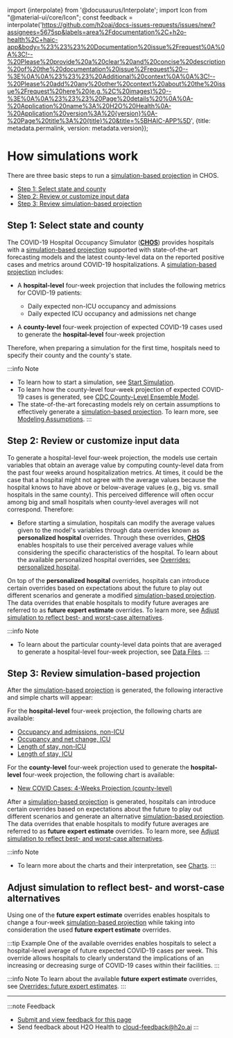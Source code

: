 import {interpolate} from '@docusaurus/Interpolate';
import Icon from "@material-ui/core/Icon";
const feedback = interpolate('https://github.com/h2oai/docs-issues-requests/issues/new?assignees=5675sp&labels=area%2Fdocumentation%2C+h2o-health%2C+haic-app&body=%23%23%23%20Documentation%20issue%2Frequest%0A%0A%3C!--%20Please%20provide%20a%20clear%20and%20concise%20description%20of%20the%20documentation%20issue%2Frequest%20--%3E%0A%0A%23%23%23%20Additional%20context%0A%0A%3C!--%20Please%20add%20any%20other%20context%20about%20the%20issue%2Frequest%20here%20(e.g.%2C%20images)%20--%3E%0A%0A%23%23%23%20Page%20details%20%0A%0A-%20Application%20name%3A%20H2O%20Health%0A-%20Application%20version%3A%20{version}%0A-%20Page%20title%3A%20{title}%20&title=%5BHAIC-APP%5D', {title: metadata.permalink, version: metadata.version});

# How simulations work

There are three basic steps to run a [simulation-based projection](terminology.md#simulation-based-projection) in CHOS.

- [Step 1: Select state and county](#step-1-select-state-and-county) 
- [Step 2: Review or customize input data](#step-2-review-or-customize-input-data) 
- [Step 3: Review simulation-based projection](#step-3-review-simulation-based-projection)


## Step 1: Select state and county 

The COVID-19 Hospital Occupancy Simulator ([**CHOS**](terminology.md#chos)) provides hospitals with a [simulation-based projection](terminology.md#simulation-based-projection) supported with state-of-the-art forecasting models and the latest county-level data on the reported positive cases and metrics around COVID-19 hospitalizations. A [simulation-based projection](terminology.md#simulation-based-projection) includes: 

- A **hospital-level** four-week projection that includes the following metrics for COVID-19 patients:

	- Daily expected non-ICU occupancy and admissions 
	- Daily expected ICU occupancy and admissions net change 

- A **county-level** four-week projection of expected COVID-19 cases used to generate the **hospital-level** four-week projection

Therefore, when preparing a simulation for the first time, hospitals need to specify their county and the county's state. 

:::info Note
- To learn how to start a simulation, see [Start Simulation](simulation-settings.md#start-simulation).
- To learn how the county-level four-week projection of expected COVID-19 cases is generated, see [CDC County-Level Ensemble Model](models.md#cdc-county-level-ensemble-model).
- The state-of-the-art forecasting models rely on certain assumptions to effectively generate a [simulation-based projection](terminology.md#simulation-based-projection). To learn more, see [Modeling Assumptions](models.md#modeling-assumptions).
:::

## Step 2: Review or customize input data 

To generate a hospital-level four-week projection, the models use certain variables that obtain an average value by computing county-level data from the past four weeks around hospitalization metrics. At times, it could be the case that a hospital might not agree with the average values because the hospital knows to have above or below-average values (e.g., big vs. small hospitals in the same county). This perceived difference will often occur among big and small hospitals when county-level averages will not correspond.  Therefore: 

- Before starting a simulation, hospitals can modify the average values given to the model's variables through data overrides known as **personalized hospital** overrides. Through these overrides, [**CHOS**](terminology.md#chos) enables hospitals to use their perceived average values while considering the specific characteristics of the hospital. To learn about the available personalized hospital overrides, see [Overrides: personalized hospital](simulation-settings.md#overrides-personalize-hospital).

On top of the **personalized hospital** overrides, hospitals can introduce certain overrides based on expectations about the future to play out different scenarios and generate a modified [simulation-based projection](terminology.md#simulation-based-projection). The data overrides that enable hospitals to modify future averages are referred to as **future expert estimate** overrides. To learn more, see [Adjust simulation to reflect best- and worst-case alternatives](#adjust-simulation-to-reflect-best--and-worst-case-alternatives).

:::info Note
- To learn about the particular county-level data points that are averaged to generate a hospital-level four-week projection, see [Data Files](data-files.md).
:::

## Step 3: Review simulation-based projection

After the [simulation-based projection](terminology.md#simulation-based-projection) is generated, the following interactive and simple charts will appear: 

For the **hospital-level** four-week projection, the following charts are available: 

- [Occupancy and admissions, non-ICU](charts/charts.md#occupancy-and-admissions-non-icu)
- [Occupancy and net change, ICU](charts/charts.md#occupancy-and-net-change-icu)
- [Length of stay, non-ICU](charts/charts.md#length-of-stay-non-icu) 
- [Length of stay, ICU](charts/charts.md#length-of-stay-icu)


For the **county-level** four-week projection used to generate the **hospital-level** four-week projection, the following chart is available: 
    
- [New COVID Cases: 4-Weeks Projection (county-level)](charts/charts.md#new-covid-cases-4-weeks-projection-county-level)

After a [simulation-based projection](terminology.md#simulation-based-projection) is generated, hospitals can introduce certain overrides based on expectations about the future to play out different scenarios and generate an alternative [simulation-based projection](terminology.md#simulation-based-projection). The data overrides that enable hospitals to modify future averages are referred to as **future expert estimate** overrides. To learn more, see [Adjust simulation to reflect best- and worst-case alternatives](#adjust-simulation-to-reflect-best-and-worst-case-alternatives).

:::info Note
- To learn more about the charts and their interpretation, see [Charts](charts/charts.md).
:::

## Adjust simulation to reflect best- and worst-case alternatives

Using one of the **future expert estimate** overrides enables hospitals to change a four-week [simulation-based projection](terminology.md#simulation-based-projection) while taking into consideration the used **future expert estimate** overrides.

:::tip Example 
One of the available overrides enables hospitals to select a hospital-level average of future expected COVID-19 cases per week. This override allows hospitals to clearly understand the implications of an increasing or decreasing surge of COVID-19 cases within their facilities. 
:::

:::info Note
To learn about the available **future expert estimate** overrides, see [Overrides: future expert estimates](simulation-settings.md#overrides-future-expert-estimates).
:::

***
:::note Feedback
  - <a href={feedback}>Submit and view feedback for this page</a>
  - Send feedback about H2O Health to <cloud-feedback@h2o.ai>
:::